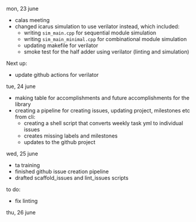 mon, 23 june
- calas meeting
- changed icarus simulation to use verilator instead, which included:
	- writing `sim_main.cpp` for sequential module simulation
	- writing `sim_main_minimal.cpp` for combinational module simulation
	- updating makefile for verilator
	- smoke test for the half adder using verilator (linting and simulation)

Next up:
- update github actions for verilator

tue, 24 june
- making table for accomplishments and future accomplishments for the library
- creating a pipeline for creating issues, updating project, milestones etc from cli:
	- creating a shell script that converts weekly task yml to individual issues
	- creates missing labels and milestones
	- updates to the github project

wed, 25 june
- ta training
- finished github issue creation pipeline
- drafted scaffold_issues and lint_issues scripts

to do: 
- fix linting


thu, 26 june